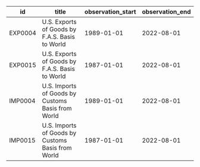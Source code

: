 | id      | title                                             | observation_start   | observation_end   |
|---------|---------------------------------------------------|---------------------|-------------------|
| EXP0004 | U.S. Exports of Goods by F.A.S. Basis to World    | 1989-01-01          | 2022-08-01        |
| EXP0015 | U.S. Exports of Goods by F.A.S. Basis to World    | 1987-01-01          | 2022-08-01        |
| IMP0004 | U.S. Imports of Goods by Customs Basis from World | 1989-01-01          | 2022-08-01        |
| IMP0015 | U.S. Imports of Goods by Customs Basis from World | 1987-01-01          | 2022-08-01        |